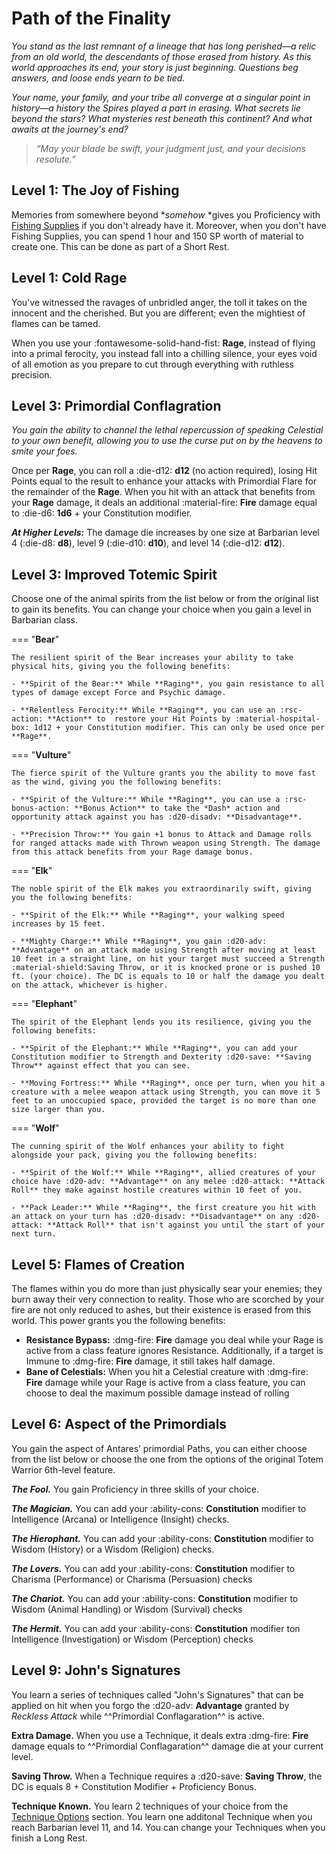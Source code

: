 # Path of the Finality

*You stand as the last remnant of a lineage that has long  perished—a relic from an old world, the descendants of those erased from history. As this world approaches its end, your story is just beginning. Questions beg answers, and loose ends yearn to be tied.* 

*Your name, your family, and your tribe all converge at a singular point in history—a history the Spires played a part in erasing. What secrets lie beyond the stars? What mysteries rest beneath this continent? And what awaits at the journey's end?*

> *“May your blade be swift, your judgment just, and your decisions resolute.”*

## Level 1: The Joy of Fishing

Memories from somewhere beyond **somehow* *gives you Proficiency with [Fishing Supplies](../../equipment/tools/artisan-tools.md#fishing-supplies) if you don't already have it. Moreover, when you don't have Fishing Supplies, you can spend 1 hour and 150 SP worth of material to create one. This can be done as part of a Short Rest.

## Level 1: Cold Rage

You've witnessed the ravages of unbridled anger, the toll it takes on the innocent and the cherished. But you are different; even the mightiest of flames can be tamed.

When you use your :fontawesome-solid-hand-fist: **Rage**, instead of flying into a primal ferocity, you instead fall into a chilling silence, your eyes void of all emotion as you prepare to cut through everything with ruthless precision.

## Level 3: Primordial Conflagration

*You gain the ability to channel the lethal repercussion of speaking Celestial to your own benefit, allowing you to use the curse put on by the heavens to smite your foes.*

Once per **Rage**, you can roll a :die-d12: **d12** (no action required), losing Hit Points equal to the result to enhance your attacks with Primordial Flare for the remainder of the **Rage**. When you hit with an attack that benefits from your **Rage** damage, it deals an additional :material-fire: **Fire** damage equal to :die-d6: **1d6** + your Constitution modifier.

***At Higher Levels:*** The damage die increases by one size at Barbarian level 4 (:die-d8: **d8**), level 9 (:die-d10: **d10**), and level 14 (:die-d12: **d12**).

## Level 3: Improved Totemic Spirit

Choose one of the animal spirits from the list below or from the original list to gain its benefits. You can change your choice when you gain a level in Barbarian class.

=== "**Bear**"
    
    The resilient spirit of the Bear increases your ability to take physical hits, giving you the following benefits:

    - **Spirit of the Bear:** While **Raging**, you gain resistance to all types of damage except Force and Psychic damage.

    - **Relentless Ferocity:** While **Raging**, you can use an :rsc-action: **Action** to  restore your Hit Points by :material-hospital-box: 1d12 + your Constitution modifier. This can only be used once per **Rage**.

=== "**Vulture**"
        
    The fierce spirit of the Vulture grants you the ability to move fast as the wind, giving you the following benefits:

    - **Spirit of the Vulture:** While **Raging**, you can use a :rsc-bonus-action: **Bonus Action** to take the *Dash* action and opportunity attack against you has :d20-disadv: **Disadvantage**.

    - **Precision Throw:** You gain +1 bonus to Attack and Damage rolls for ranged attacks made with Thrown weapon using Strength. The damage from this attack benefits from your Rage damage bonus.

=== "**Elk**"

    The noble spirit of the Elk makes you extraordinarily swift, giving you the following benefits:

    - **Spirit of the Elk:** While **Raging**, your walking speed increases by 15 feet.

    - **Mighty Charge:** While **Raging**, you gain :d20-adv: **Advantage** on an attack made using Strength after moving at least 10 feet in a straight line, on hit your target must succeed a Strength :material-shield:Saving Throw, or it is knocked prone or is pushed 10 ft. (your choice). The DC is equals to 10 or half the damage you dealt on the attack, whichever is higher.

=== "**Elephant**"

    The spirit of the Elephant lends you its resilience, giving you the following benefits:

    - **Spirit of the Elephant:** While **Raging**, you can add your Constitution modifier to Strength and Dexterity :d20-save: **Saving Throw** against effect that you can see.

    - **Moving Fortress:** While **Raging**, once per turn, when you hit a creature with a melee weapon attack using Strength, you can move it 5 feet to an unoccupied space, provided the target is no more than one size larger than you.

=== "**Wolf**"
        
    The cunning spirit of the Wolf enhances your ability to fight alongside your pack, giving you the following benefits:

    - **Spirit of the Wolf:** While **Raging**, allied creatures of your choice have :d20-adv: **Advantage** on any melee :d20-attack: **Attack Roll** they make against hostile creatures within 10 feet of you.

    - **Pack Leader:** While **Raging**, the first creature you hit with an attack on your turn has :d20-disadv: **Disadvantage** on any :d20-attack: **Attack Roll** that isn't against you until the start of your next turn.

## Level 5: Flames of Creation 

The flames within you do more than just physically sear your enemies; they burn away their very connection to reality. Those who are scorched by your fire are not only reduced to ashes, but their existence is erased from this world. This power grants you the following benefits:

- **Resistance Bypass:** :dmg-fire: **Fire** damage you deal while your Rage is active from a class feature ignores Resistance. Additionally, if a target is Immune to :dmg-fire: **Fire** damage, it still takes half damage.
- **Bane of Celestials:** When you hit a Celestial creature with :dmg-fire: **Fire** damage while your Rage is active from a class feature, you can choose to deal the maximum possible damage instead of rolling

## Level 6: Aspect of the Primordials

You gain the aspect of Antares’ primordial Paths, you can either choose from the list below or choose the one from the options of the original Totem Warrior 6th-level feature.

***The Fool.*** You gain Proficiency in three skills of your choice.

***The Magician.*** You can add your :ability-cons: **Constitution** modifier to Intelligence (Arcana) or Intelligence (Insight) checks.

***The Hierophant.*** You can add your :ability-cons: **Constitution** modifier to Wisdom (History) or a Wisdom (Religion) checks.

***The Lovers.*** You can add your :ability-cons: **Constitution** modifier to Charisma (Performance) or Charisma (Persuasion) checks

***The Chariot.*** You can add your :ability-cons: **Constitution** modifier to Wisdom (Animal Handling) or Wisdom (Survival) checks

***The Hermit.*** You can add your :ability-cons: **Constitution** modifier ton Intelligence (Investigation) or Wisdom (Perception) checks

## Level 9: John's Signatures

You learn a series of techniques called "John's Signatures" that can be applied on hit when you forgo the :d20-adv: **Advantage** granted by *Reckless Attack* while ^^Primordial Conflagaration^^ is active. 

**Extra Damage.** When you use a Technique, it deals extra :dmg-fire: **Fire** damage equals to ^^Primordial Conflagaration^^ damage die at your current level.

**Saving Throw.** When a Technique requires a :d20-save: **Saving Throw**, the DC is equals 8 + Constitution Modifier + Proficiency Bonus.

**Technique Known.** You learn 2 techniques of your choice from the [Technique Options](technique.md) section. You learn one additonal Technique when you reach Barbarian level 11, and 14. You can change your Techniques when you finish a Long Rest.